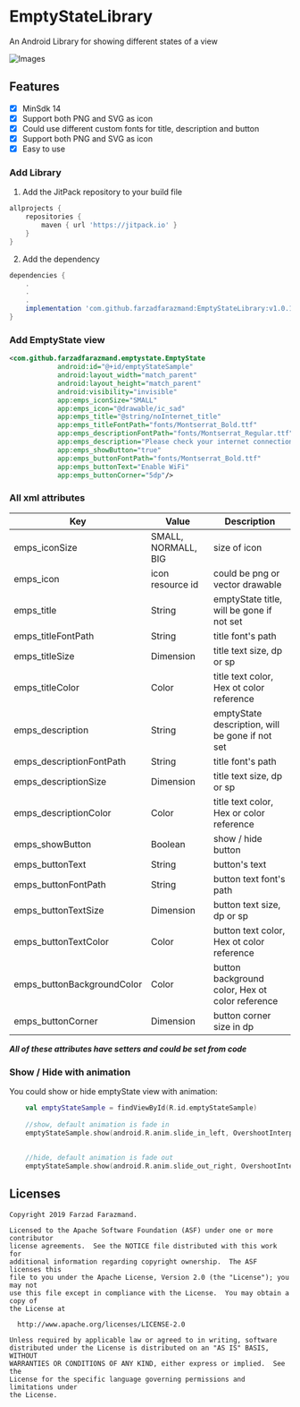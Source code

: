 # EmptyStateLibrary
An Android Library for showing different states of a view

![Images](https://github.com/farzadfarazmand/EmptyStateLibrary/blob/master/preview.png)

## Features
- [x] MinSdk 14
- [x] Support both PNG and SVG as icon
- [x] Could use different custom fonts for title, description and button  
- [x] Support both PNG and SVG as icon
- [x] Easy to use

### Add Library

1. Add the JitPack repository to your build file
```groovy
allprojects {
    repositories {
        maven { url 'https://jitpack.io' }
    }
}
```

2. Add the dependency
```groovy
dependencies {
    .
    .
    .
    implementation 'com.github.farzadfarazmand:EmptyStateLibrary:v1.0.1'
}
```

### Add EmptyState view

```xml
<com.github.farzadfarazmand.emptystate.EmptyState
            android:id="@+id/emptyStateSample"
            android:layout_width="match_parent"
            android:layout_height="match_parent"
            android:visibility="invisible"
            app:emps_iconSize="SMALL"
            app:emps_icon="@drawable/ic_sad"
            app:emps_title="@string/noInternet_title"
            app:emps_titleFontPath="fonts/Montserrat_Bold.ttf"
            app:emps_descriptionFontPath="fonts/Montserrat_Regular.ttf"
            app:emps_description="Please check your internet connection"
            app:emps_showButton="true"
            app:emps_buttonFontPath="fonts/Montserrat_Bold.ttf"
            app:emps_buttonText="Enable WiFi"
            app:emps_buttonCorner="5dp"/>
```
### All xml attributes
Key | Value | Description
--- | ----- | ---
emps_iconSize | SMALL, NORMALL, BIG | size of icon
emps_icon | icon resource id | could be png or vector drawable
emps_title | String | emptyState title, will be gone if not set 
emps_titleFontPath | String | title font's path
emps_titleSize | Dimension | title text size, dp or sp
emps_titleColor | Color | title text color, Hex ot color reference
emps_description     | String | emptyState description, will be gone if not set 
emps_descriptionFontPath | String | title font's path
emps_descriptionSize | Dimension | title text size, dp or sp
emps_descriptionColor | Color | title text color, Hex or color reference
emps_showButton | Boolean | show / hide button 
emps_buttonText | String | button's text
emps_buttonFontPath | String | button text font's path
emps_buttonTextSize | Dimension | button text size, dp or sp
emps_buttonTextColor | Color | button text color, Hex ot color reference
emps_buttonBackgroundColor | Color | button background color, Hex ot color reference
emps_buttonCorner | Dimension | button corner size in dp

_**All of these attributes have setters and could be set from code**_

### Show / Hide with animation
You could show or hide emptyState view with animation:
```kotlin
    val emptyStateSample = findViewById(R.id.emptyStateSample)
    
    //show, default animation is fade in 
    emptyStateSample.show(android.R.anim.slide_in_left, OvershootInterpolator())
    
    
    //hide, default animation is fade out
    emptyStateSample.show(android.R.anim.slide_out_right, OvershootInterpolator())
```

## Licenses
```
Copyright 2019 Farzad Farazmand.

Licensed to the Apache Software Foundation (ASF) under one or more contributor
license agreements.  See the NOTICE file distributed with this work for
additional information regarding copyright ownership.  The ASF licenses this
file to you under the Apache License, Version 2.0 (the "License"); you may not
use this file except in compliance with the License.  You may obtain a copy of
the License at

  http://www.apache.org/licenses/LICENSE-2.0

Unless required by applicable law or agreed to in writing, software
distributed under the License is distributed on an "AS IS" BASIS, WITHOUT
WARRANTIES OR CONDITIONS OF ANY KIND, either express or implied.  See the
License for the specific language governing permissions and limitations under
the License.
```